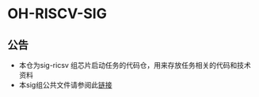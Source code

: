 
# OH-RISCV-SIG
## 公告

* 本仓为sig-ricsv 组芯片启动任务的代码仓，用来存放任务相关的代码和技术资料
* 本sig组公共文件请参阅此[链接](https://gitee.com/openharmony-sig/docs/tree/master/riscv)

